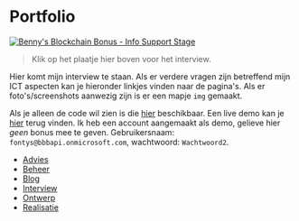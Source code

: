 # Portfolio

[![Benny's Blockchain Bonus - Info Support Stage](http://img.youtube.com/vi/FyXBVl4dNRI/0.jpg)](http://www.youtube.com/watch?v=FyXBVl4dNRI)

> Klik op het plaatje hier boven voor het interview.

Hier komt mijn interview te staan. Als er verdere vragen zijn betreffend mijn ICT aspecten kan je hieronder linkjes vinden naar de pagina's. Als er foto's/screenshots aanwezig zijn is er een mapje `img` gemaakt.

Als je alleen de code wil zien is die [hier](./realisatie/code) beschikbaar. Een live demo kan je [hier](https://bbb-apiv2.azurewebsites.net/web) terug vinden. Ik heb een account aangemaakt als demo, gelieve hier _geen_ bonus mee te geven. Gebruikersnaam: `fontys@bbbapi.onmicrosoft.com`, wachtwoord: `Wachtwoord2`.

- [Advies](./advies/README.md)
- [Beheer](./beheer/README.md)
- [Blog](./blog/README.md)
- [Interview](./interview/README.md)
- [Ontwerp](./ontwerp/README.md)
- [Realisatie](./realisatie/README.md)
